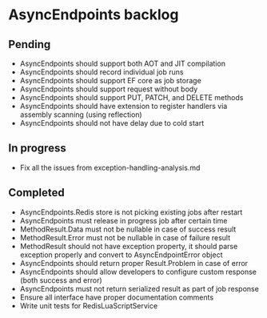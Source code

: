 # AsyncEndpoints backlog

## Pending

- AsyncEndpoints should support both AOT and JIT compilation
- AsyncEndpoints should record individual job runs
- AsyncEndpoints should support EF core as job storage
- AsyncEndpoints should support request without body
- AsyncEndpoints should support PUT, PATCH, and DELETE methods
- AsyncEndpoints should have extension to register handlers via assembly scanning (using reflection)
- AsyncEndpoints should not have delay due to cold start

## In progress

- Fix all the issues from exception-handling-analysis.md

## Completed

- AsyncEndpoints.Redis store is not picking existing jobs after restart
- AsyncEndpoints must release in progress job after certain time
- MethodResult.Data must not be nullable in case of success result
- MethodResult.Error must not be nullable in case of failure result
- MethodResult should not have exception property, it should parse exception properly and convert to AsyncEndpointError object
- AsyncEndpoints should return proper Result.Problem in case of error
- AsyncEndpoints should allow developers to configure custom response (both success and error)
- AsyncEndpoints must not return serialized result as part of job response
- Ensure all interface have proper documentation comments
- Write unit tests for RedisLuaScriptService
